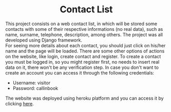 <h1 : align="center">Contact List</h1>

This project consists on a web contact list, in which will be stored some contacts with some of their respective informations (no real data), such as name, surname, telephone, description, among others. The project was all developed using Django framework.<br>
For seeing more details about each contact, you should just click on his/her name and the page will be loaded. There are some other options of actions on the website, like login, create contact and register. To create a contact you must be logged in, so you might register first, no needs to insert real data on it, there won't be any verification step. In case you don't want to create an account you can access it through the following credentials:
<ul>
   <li>Username: visitor
   <li>Password: callinbook
</ul>

The website was deployed using heroku platform and you can access it by clicking <a href="https://callinbook.herokuapp.com/">here</a>.
